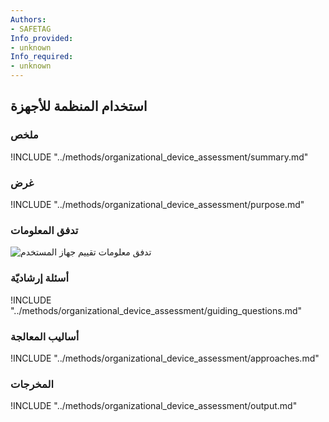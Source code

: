 ```yaml
---
Authors:
- SAFETAG
Info_provided:
- unknown
Info_required:
- unknown
---
```


## استخدام المنظمة للأجهزة 

### ملخص
!INCLUDE "../methods/organizational_device_assessment/summary.md"

### غرض
!INCLUDE "../methods/organizational_device_assessment/purpose.md"

### تدفق المعلومات
![تدفق معلومات تقييم جهاز المستخدم](images/info_flows/user_device_assessment.svg)

### أسئلة إرشاديّة
!INCLUDE "../methods/organizational_device_assessment/guiding_questions.md"

### أساليب المعالجة 
!INCLUDE "../methods/organizational_device_assessment/approaches.md"

### المخرجات
!INCLUDE "../methods/organizational_device_assessment/output.md"